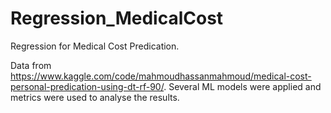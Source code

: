 # Regression_MedicalCost
Regression for Medical Cost Predication.

Data from https://www.kaggle.com/code/mahmoudhassanmahmoud/medical-cost-personal-predication-using-dt-rf-90/. Several ML models were applied and metrics were used to analyse the results.
